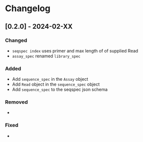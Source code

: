 # Changelog

## [0.2.0] - 2024-02-XX

### Changed

- `seqspec index` uses primer and max length of of supplied Read
- `assay_spec` renamed `library_spec`

### Added

- Add `sequence_spec` in the `Assay` object
- Add `Read` object in the `sequence_spec` object
- Add `sequence_spec` to the seqspec json schema

### Removed

-

### Fixed

-
